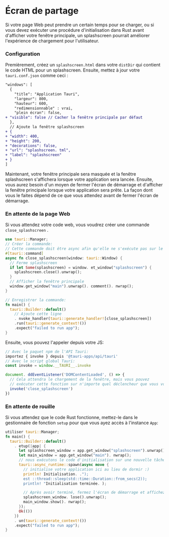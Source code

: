 # Écran de partage

Si votre page Web peut prendre un certain temps pour se charger, ou si vous devez exécuter une procédure d'initialisation dans Rust avant d'afficher votre fenêtre principale, un splashscreen pourrait améliorer l'expérience de chargement pour l'utilisateur.

### Configuration

Premièrement, créez un `splashscreen.html` dans votre `distDir` qui contient le code HTML pour un splashscreen. Ensuite, mettez à jour votre `tauri.conf.json` comme ceci :

```diff
"windows": [
  {
    "title": "Application Tauri",
    "largeur": 800,
    "hauteur": 600,
    "redimensionnable" : vrai,
    "plein écran": false,
+ "visible": false // Cacher la fenêtre principale par défaut
  },
  // Ajoute la fenêtre splashscreen
+ {
+ "width": 400,
+ "height": 200,
+ "decorations": false,
+ "url": "splashscreen. tml",
+ "label": "splashscreen"
+ }
]
```

Maintenant, votre fenêtre principale sera masquée et la fenêtre splashscreen s'affichera lorsque votre application sera lancée. Ensuite, vous aurez besoin d'un moyen de fermer l'écran de démarrage et d'afficher la fenêtre principale lorsque votre application sera prête. La façon dont vous le faites dépend de ce que vous attendez avant de fermer l'écran de démarrage.

### En attente de la page Web

Si vous attendez votre code web, vous voudrez créer une commande `close_splashscreen` [](command).

```rust src-tauri/main.rs
use tauri::Manager;
// Créer la commande:
// Cette commande doit être async afin qu'elle ne s'exécute pas sur le thread principal.
#[tauri::command]
async fn close_splashscreen(window: tauri::Window) {
  // Ferme splashscreen
  if let Some(splashscreen) = window. et_window("splashscreen") {
    splashscreen.close().unwrap();
  }
  // Afficher la fenêtre principale
  window.get_window("main").unwrap(). comment(). nwrap();
}

// Enregistrer la commande:
fn main() {
  tauri::Builder::default()
    // Ajoute cette ligne
    . nvoke_handler(tauri::generate_handler![close_splashscreen])
    .run(tauri::generate_context!())
    .expect("failed to run app");
}

```

Ensuite, vous pouvez l'appeler depuis votre JS:

```js
// Avec le paquet npm de l'API Tauri:
importez { invoke } depuis '@tauri-apps/api/tauri'
// Avec le script global Tauri:
const invoke = window.__TAURI__.invoke

document. ddEventListener('DOMContentLoaded', () => {
  // Cela attendra le chargement de la fenêtre, mais vous pouvez
  // exécuter cette fonction sur n'importe quel déclencheur que vous voulez
  invoke('close_splashscreen')
})
```

### En attente de rouille

Si vous attendez que le code Rust fonctionne, mettez-le dans le gestionnaire de fonction `setup` pour que vous ayez accès à l'instance `App`:

```rust src-tauri/main.rs
utiliser tauri::Manager;
fn main() {
  tauri::Builder::default()
    . etup(|app| {
      let splashscreen_window = app.get_window("splashscreen").unwrap();
      let main_window = app.get_window("main"). nwrap();
      // nous exécutons le code d'initialisation sur une nouvelle tâche, donc l'application ne gèle pas
      tauri::async_runtime::spawn(async move {
        // initialise votre application ici au lieu de dormir :)
        println! Initialisation. .");
        est ::thread::sleep(std::time::Duration::from_secs(2));
        println! "Initialisation terminée. );

        // Après avoir terminé, fermez l'écran de démarrage et affichez la fenêtre principale
        splashscreen_window. lose().unwrap();
        main_window.show(). nwrap();
      });
      Ok(())
    })
    . un(tauri::generate_context!())
    .expect("failed to run app");
}
```
